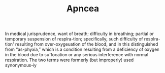 ---
title: Apncea
letter: A
permalink: "/definitions/apncea.html"
body: In medical jurisprudence, want of breath; difficulty in breathing; partial or
  temporary suspension of resplra-tion; specifically, such difficulty of resplra-tion'
  resulting from over-oxygeuation of the blood, and in this distinguished from “as-phyxia,”
  which is a condition resulting from a deficiency of oxygen in the blood due to suffocation
  or any serious interference with normal respiration. The two terms were formerly
  (but improperly) used synonymous-iy
published_at: '2018-07-07'
layout: post
---